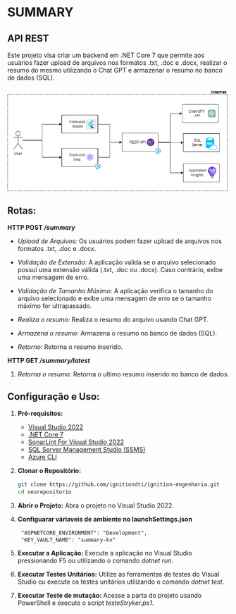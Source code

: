 # SUMMARY

## API REST

Este projeto visa criar um backend em .NET Core 7 que permite aos usuários fazer upload de arquivos nos formatos .txt, .doc e .docx, realizar o resumo do mesmo utilizando o Chat GPT e armazenar o resumo no banco de dados (SQL). 

![Local Image](diagram/summary-back.drawio.png)


## Rotas:

**HTTP POST */summary***

- *Upload de Arquivos:* Os usuários podem fazer upload de arquivos nos formatos .txt, .doc e .docx.

- *Validação de Extensão:* A aplicação valida se o arquivo selecionado possui uma extensão válida (.txt, .doc ou .docx). Caso contrário, exibe uma mensagem de erro.

- *Validação de Tamanho Máximo:* A aplicação verifica o tamanho do arquivo selecionado e exibe uma mensagem de erro se o tamanho máximo for ultrapassado.

- *Realiza o resumo:* Realiza o resumo do arquivo usando Chat GPT.

- *Armazena o resumo:* Armazena o resumo no banco de dados (SQL).

- *Retorno:* Retorna o resumo inserido.

**HTTP GET */summary/latest***

1. *Retorna o resumo:* Retorna o ultimo resumo inserido no banco de dados.

## Configuração e Uso:

1. **Pré-requisitos:**
    - [Visual Studio 2022](https://visualstudio.microsoft.com/)
    - [.NET Core 7](https://dotnet.microsoft.com/download/dotnet/7.0)
    - [SonarLint For Visual Studio 2022 ](https://marketplace.visualstudio.com/items?itemName=SonarSource.SonarLintforVisualStudio2022#:~:text=Get%20Started%20with%20SonarLint,will%20start%20analyzing%20your%20issues.)
    - [SQL Server Management Studio (SSMS)](https://learn.microsoft.com/pt-br/sql/ssms/download-sql-server-management-studio-ssms?view=sql-server-ver16)
    - [Azure CLI](https://learn.microsoft.com/pt-br/cli/azure/install-azure-cli-windows?tabs=azure-cli)

2. **Clonar o Repositório:**
   ```bash
   git clone https://github.com/ignitiondti/ignition-engenharia.git
   cd seurepositorio
3. **Abrir o Projeto:**
Abra o projeto no Visual Studio 2022.

4. **Configuarar váriaveis de ambiente no launchSettings.json**

        "ASPNETCORE_ENVIRONMENT": "Development",
        "KEY_VAULT_NAME": "summary-kv"

4. **Executar a Aplicação:**
Execute a aplicação no Visual Studio pressionando F5 ou utilizando o comando *dotnet run*.

5. **Executar Testes Unitários:**
Utilize as ferramentas de testes do Visual Studio ou execute os testes unitários utilizando o comando *dotnet test*.

5. **Executar Teste de mutação:**
Acesse a parta do projeto usando PowerShell e execute o script *testeStryker.ps1*.